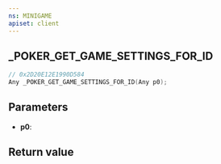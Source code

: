 ```yaml
---
ns: MINIGAME
apiset: client
---
```

## _POKER_GET_GAME_SETTINGS_FOR_ID

```c
// 0x2D20E12E1990D584
Any _POKER_GET_GAME_SETTINGS_FOR_ID(Any p0);
```


## Parameters
* **p0**:

## Return value

